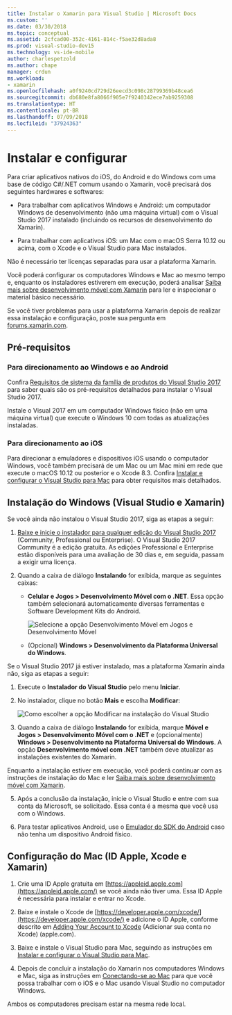 ```yaml
---
title: Instalar o Xamarin para Visual Studio | Microsoft Docs
ms.custom: ''
ms.date: 03/30/2018
ms.topic: conceptual
ms.assetid: 2cfcad00-352c-4161-814c-f5ae32d8ada8
ms.prod: visual-studio-dev15
ms.technology: vs-ide-mobile
author: charlespetzold
ms.author: chape
manager: crdun
ms.workload:
- xamarin
ms.openlocfilehash: a0f9240cd729d26eecd3c098c28799369b48cea6
ms.sourcegitcommit: db680e8fa8066f905e7f9240342ece7ab9259308
ms.translationtype: HT
ms.contentlocale: pt-BR
ms.lasthandoff: 07/09/2018
ms.locfileid: "37924363"
---
```

# <a name="setup-and-install"></a>Instalar e configurar

Para criar aplicativos nativos do iOS, do Android e do Windows com uma base de código C#/.NET comum usando o Xamarin, você precisará dos seguintes hardwares e softwares:

-   Para trabalhar com aplicativos Windows e Android: um computador Windows de desenvolvimento (não uma máquina virtual) com o Visual Studio 2017 instalado (incluindo os recursos de desenvolvimento do Xamarin).

-   Para trabalhar com aplicativos iOS: um Mac com o macOS Serra 10.12 ou acima, com o Xcode e o Visual Studio para Mac instalados.

Não é necessário ter licenças separadas para usar a plataforma Xamarin.

Você poderá configurar os computadores Windows e Mac ao mesmo tempo e, enquanto os instaladores estiverem em execução, poderá analisar [Saiba mais sobre desenvolvimento móvel com Xamarin](../cross-platform/learn-about-mobile-development-with-xamarin.md) para ler e inspecionar o material básico necessário.

Se você tiver problemas para usar a plataforma Xamarin depois de realizar essa instalação e configuração, poste sua pergunta em [forums.xamarin.com](http://forums.xamarin.com/).

<a name="prereq" />

## <a name="pre-requisites"></a>Pré-requisitos

###  <a name="for-targeting-windows-and-android"></a>Para direcionamento ao Windows e ao Android

Confira [Requisitos de sistema da família de produtos do Visual Studio 2017](/visualstudio/productinfo/vs2017-system-requirements-vs) para saber quais são os pré-requisitos detalhados para instalar o Visual Studio 2017.

Instale o Visual 2017 em um computador Windows físico (não em uma máquina virtual) que execute o Windows 10 com todas as atualizações instaladas.

### <a name="for-targeting-ios"></a>Para direcionamento ao iOS

Para direcionar a emuladores e dispositivos iOS usando o computador Windows, você também precisará de um Mac ou um Mac mini em rede que execute o macOS 10.12 ou posterior e o Xcode 8.3. Confira [Instalar e configurar o Visual Studio para Mac](/visualstudio/mac/installation) para obter requisitos mais detalhados.

<a name="windows" />

##  <a name="windows-setup-visual-studio-and-xamarin"></a>Instalação do Windows (Visual Studio e Xamarin)

Se você ainda não instalou o Visual Studio 2017, siga as etapas a seguir:

1.  [Baixe e inicie o instalador para qualquer edição do Visual Studio 2017](https://visualstudio.microsoft.com/downloads/?utm_medium=microsoft&utm_source=docs.microsoft.com&utm_campaign=button+cta&utm_content=download+vs2017) (Community, Professional ou Enterprise). O Visual Studio 2017 Community é a edição gratuita. As edições Professional e Enterprise estão disponíveis para uma avaliação de 30 dias e, em seguida, passam a exigir uma licença.

2.  Quando a caixa de diálogo **Instalando** for exibida, marque as seguintes caixas:

    - **Celular e Jogos > Desenvolvimento Móvel com o .NET**. Essa opção também selecionará automaticamente diversas ferramentas e Software Development Kits do Android.

        ![Selecione a opção Desenvolvimento Móvel em Jogos e Desenvolvimento Móvel](../cross-platform/media/cross-plat-xamarin-setup-2a.png "Instalação 2 entre várias plataformas do Xamarin")

    - (Opcional) **Windows > Desenvolvimento da Plataforma Universal do Windows**.

Se o Visual Studio 2017 já estiver instalado, mas a plataforma Xamarin ainda não, siga as etapas a seguir:

1. Execute o **Instalador do Visual Studio** pelo menu **Iniciar**.

2.  No instalador, clique no botão **Mais** e escolha **Modificar**:

    ![Como escolher a opção Modificar na instalação do Visual Studio](../cross-platform/media/cross-plat-xamarin-setup-1a.png "Instalação 1 entre várias plataformas do Xamarin")

3.  Quando a caixa de diálogo **Instalando** for exibida, marque **Móvel e Jogos > Desenvolvimento Móvel com o .NET** e (opcionalmente) **Windows > Desenvolvimento na Plataforma Universal do Windows**. A opção **Desenvolvimento móvel com .NET** também deve atualizar as instalações existentes do Xamarin.

Enquanto a instalação estiver em execução, você poderá continuar com as instruções de instalação do Mac e ler [Saiba mais sobre desenvolvimento móvel com Xamarin](../cross-platform/learn-about-mobile-development-with-xamarin.md).

5.  Após a conclusão da instalação, inicie o Visual Studio e entre com sua conta da Microsoft, se solicitado. Essa conta é a mesma que você usa com o Windows.

6.  Para testar aplicativos Android, use o [Emulador do SDK do Android](/xamarin/android/get-started/installation/android-emulator/) caso não tenha um dispositivo Android físico.

<a name="mac" />

##  <a name="mac-setup-apple-id-xcode-and-xamarin"></a>Configuração do Mac (ID Apple, Xcode e Xamarin)

1.  Crie uma ID Apple gratuita em [https://appleid.apple.com](https://appleid.apple.com/) se você ainda não tiver uma. Essa ID Apple é necessária para instalar e entrar no Xcode.

2.  Baixe e instale o Xcode de [https://developer.apple.com/xcode/](https://developer.apple.com/xcode/) e adicione o ID Apple, conforme descrito em [Adding Your Account to Xcode](https://developer.apple.com/library/content/documentation/IDEs/Conceptual/AppStoreDistributionTutorial/AddingYourAccounttoXcode/AddingYourAccounttoXcode.html#//apple_ref/doc/uid/TP40013839-CH40-SW1) (Adicionar sua conta no Xcode) (apple.com).

3.  Baixe e instale o Visual Studio para Mac, seguindo as instruções em [Instalar e configurar o Visual Studio para Mac](/visualstudio/mac/installation).

4.  Depois de concluir a instalação do Xamarin nos computadores Windows e Mac, siga as instruções em [Conectando-se ao Mac](/xamarin/ios/get-started/installation/windows/connecting-to-mac/) para que você possa trabalhar com o iOS e o Mac usando Visual Studio no computador Windows.

Ambos os computadores precisam estar na mesma rede local.
